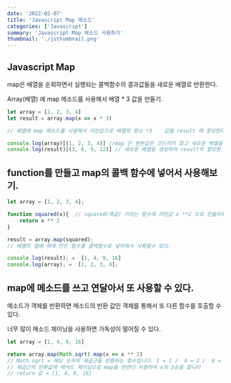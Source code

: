 ```yaml
---
date: '2022-02-07'
title: 'Javascript Map 메소드'
categories: ['Javascript']
summary: 'Javascript Map 메소드 사용하기'
thumbnail: './jsthumbnail.png'
---
```


## Javascript Map

map은 배열을 순회하면서 실행되는 콜백함수의 결과값들을 새로운 배열로 반환한다.

Array(배열) 에 map 메소드를 사용해서 배열 \* 3 값을 만들기.

```javascript
let array = [1, 2, 3, 4]
let result = array.map(x => x * 3)

// 배열에 map 메소드를 사용해서 리턴값으로 배열의 원소 *3	값을 result 에 할당한다.

console.log(array)[(1, 2, 3, 4)] //map 은 원본값은 건드리지 않고 새로운 배열을 생성하여 리턴한다.
console.log(result)[(3, 6, 9, 12)] // 새로운 배열을 생성하여 result의 할당한 결과값.
```

## function를 만들고 map의 콜백 함수에 넣어서 사용해보기.

```javascript
let array = [1, 2, 3, 4];

function squared(x){  // squared(제곱) 이라는 함수에 리턴값 x **2 으로 만들어주고
    return x ** 2
}

result = array.map(squared);
// 배열의 맵에 위에 만든 함수를 콜백함수로 넣어줘서 사용할수 있다.

console.log(result); =  [1, 4, 9, 16]
console.log(array); =  [1, 2, 3, 4];
```

## map에 메소드를 쓰고 연달아서 또 사용할 수 있다.

메소드가 객체를 반환하면 메소드의 반환 값인 객체를 통해서 또 다른 함수를 호출할 수 있다.

너무 많이 메소드 체이닝을 사용하면 가독성이 떨어질 수 있다.

```javascript
let array = [1, 4, 9, 16]

return array.map(Math.sqrt).map(x => x ** 2)
// Math.sqrt = 해당 숫자의 제곱근을 반환하는 함수입니다. 1 = 1 /  4 = 2 /  9 = 3  / 16 = 4
// 제곱근의 반환값에 메서드 체이닝으로 map을 한번더 사용하여 x의 3승을 합니다
// return 값 = [1, 4, 9, 16]
```
